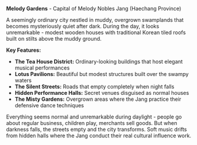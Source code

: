 **Melody Gardens** - Capital of Melody Nobles Jang (Haechang Province)

A seemingly ordinary city nestled in muddy, overgrown swamplands that becomes mysteriously quiet after dark. During the day, it looks unremarkable - modest wooden houses with traditional Korean tiled roofs built on stilts above the muddy ground.

**Key Features:**

- **The Tea House District:** Ordinary-looking buildings that host elegant musical performances
- **Lotus Pavilions:** Beautiful but modest structures built over the swampy waters
- **The Silent Streets:** Roads that empty completely when night falls
- **Hidden Performance Halls:** Secret venues disguised as normal houses
- **The Misty Gardens:** Overgrown areas where the Jang practice their defensive dance techniques

Everything seems normal and unremarkable during daylight - people go about regular business, children play, merchants sell goods. But when darkness falls, the streets empty and the city transforms. Soft music drifts from hidden halls where the Jang conduct their real cultural influence work.